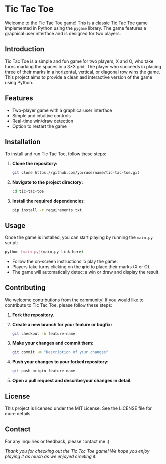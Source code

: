 # Tic Tac Toe

Welcome to the Tic Tac Toe game! This is a classic Tic Tac Toe game implemented in Python using the `pygame` library. The game features a graphical user interface and is designed for two players.

## Introduction

Tic Tac Toe is a simple and fun game for two players, X and O, who take turns marking the spaces in a 3×3 grid. The player who succeeds in placing three of their marks in a horizontal, vertical, or diagonal row wins the game. This project aims to provide a clean and interactive version of the game using Python.

## Features

- Two-player game with a graphical user interface
- Simple and intuitive controls
- Real-time win/draw detection
- Option to restart the game

## Installation

To install and run Tic Tac Toe, follow these steps:

1. **Clone the repository:**
    ```sh
    git clone https://github.com/yourusername/tic-tac-toe.git
    ```
2. **Navigate to the project directory:**
    ```sh
    cd tic-tac-toe
    ```
3. **Install the required dependencies:**
    ```sh
    pip install -r requirements.txt
    ```

## Usage

Once the game is installed, you can start playing by running the `main.py` script:
```sh
python [main.py](main.py link here)
```

- Follow the on-screen instructions to play the game.
- Players take turns clicking on the grid to place their marks (X or O).
- The game will automatically detect a win or draw and display the result.

## Contributing

We welcome contributions from the community! If you would like to contribute to Tic Tac Toe, please follow these steps:

1. **Fork the repository.**

2. **Create a new branch for your feature or bugfix:**
    ```sh
    git checkout -b feature-name
    ```

3. **Make your changes and commit them:**
    ```sh
    git commit -m "Description of your changes"
    ```

4. **Push your changes to your forked repository:**
    ```sh
    git push origin feature-name
    ```

5. **Open a pull request and describe your changes in detail.**

## License
This project is licensed under the MIT License. See the LICENSE file for more details.

## Contact
For any inquiries or feedback, please contact me :)

*Thank you for checking out the Tic Tac Toe game! We hope you enjoy playing it as much as we enjoyed creating it.*